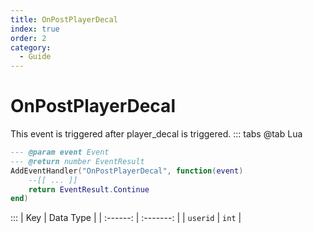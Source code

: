 ```yaml
---
title: OnPostPlayerDecal
index: true
order: 2
category:
  - Guide
---
```


# OnPostPlayerDecal
This event is triggered after player_decal is triggered.
::: tabs
@tab Lua
```lua
--- @param event Event
--- @return number EventResult
AddEventHandler("OnPostPlayerDecal", function(event)
    --[[ ... ]]
    return EventResult.Continue
end)
```

:::
|    Key   | Data Type |
| :------: | :-------: |
| `userid` |   `int`   |